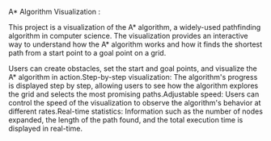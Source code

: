 A* Algorithm Visualization :

This project is a visualization of the A* algorithm, a widely-used pathfinding algorithm in computer science. The visualization provides an interactive way to understand how the A* algorithm works and how it finds the shortest path from a start point to a goal point on a grid.

Users can create obstacles, set the start and goal points, and visualize the A* algorithm in action.Step-by-step visualization: The algorithm's progress is displayed step by step, allowing users to see how the algorithm explores the grid and selects the most promising paths.Adjustable speed: Users can control the speed of the visualization to observe the algorithm's behavior at different rates.Real-time statistics: Information such as the number of nodes expanded, the length of the path found, and the total execution time is displayed in real-time.
